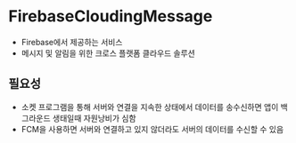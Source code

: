 # FirebaseCloudingMessage
* Firebase에서 제공하는 서비스
* 메시지 및 알림을 위한 크로스 플랫폼 클라우드 솔루션
## 필요성
* 소켓 프로그램을 통해 서버와 연결을 지속한 상태에서 데이터를 송수신하면 앱이 백그라운드 생태일때 자원낭비가 심함
* FCM을 사용하면 서버와 연결하고 있지 않더라도 서버의 데이터를 수신할 수 있음